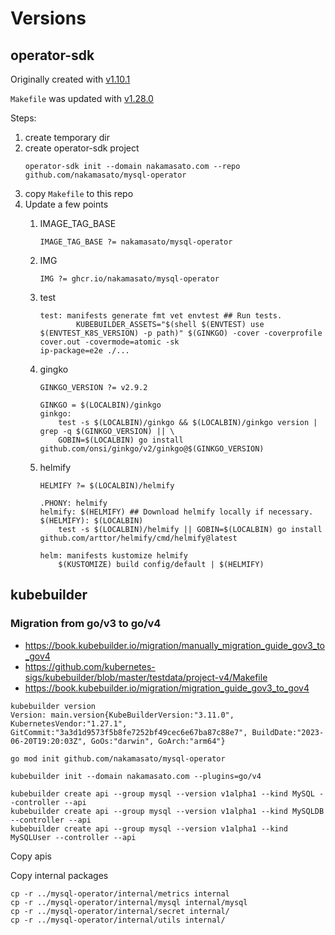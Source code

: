 # Versions

## operator-sdk

Originally created with [v1.10.1](https://github.com/operator-framework/operator-sdk/releases/tag/v1.10.1)

`Makefile` was updated with [v1.28.0](https://github.com/operator-framework/operator-sdk/releases/tag/v1.28.0)

Steps:

1. create temporary dir
1. create operator-sdk project
    ```
    operator-sdk init --domain nakamasato.com --repo github.com/nakamasato/mysql-operator
    ```
1. copy `Makefile` to this repo
1. Update a few points
    1. IMAGE_TAG_BASE
        ```
        IMAGE_TAG_BASE ?= nakamasato/mysql-operator
        ```
    1. IMG
        ```
        IMG ?= ghcr.io/nakamasato/mysql-operator
        ```
    1. test
        ```
        test: manifests generate fmt vet envtest ## Run tests.
                KUBEBUILDER_ASSETS="$(shell $(ENVTEST) use $(ENVTEST_K8S_VERSION) -p path)" $(GINKGO) -cover -coverprofile cover.out -covermode=atomic -sk
        ip-package=e2e ./...
        ```
    1. gingko
        ```
        GINKGO_VERSION ?= v2.9.2
        ```

        ```
        GINKGO = $(LOCALBIN)/ginkgo
        ginkgo:
            test -s $(LOCALBIN)/ginkgo && $(LOCALBIN)/ginkgo version | grep -q $(GINKGO_VERSION) || \
            GOBIN=$(LOCALBIN) go install github.com/onsi/ginkgo/v2/ginkgo@$(GINKGO_VERSION)
        ```
    1. helmify

        ```
        HELMIFY ?= $(LOCALBIN)/helmify

        .PHONY: helmify
        helmify: $(HELMIFY) ## Download helmify locally if necessary.
        $(HELMIFY): $(LOCALBIN)
        	test -s $(LOCALBIN)/helmify || GOBIN=$(LOCALBIN) go install github.com/arttor/helmify/cmd/helmify@latest

        helm: manifests kustomize helmify
        	$(KUSTOMIZE) build config/default | $(HELMIFY)
        ```

## kubebuilder

### Migration from go/v3 to go/v4

- https://book.kubebuilder.io/migration/manually_migration_guide_gov3_to_gov4
- https://github.com/kubernetes-sigs/kubebuilder/blob/master/testdata/project-v4/Makefile
- https://book.kubebuilder.io/migration/migration_guide_gov3_to_gov4


```
kubebuilder version
Version: main.version{KubeBuilderVersion:"3.11.0", KubernetesVendor:"1.27.1", GitCommit:"3a3d1d9573f5b8fe7252bf49cec6e67ba87c88e7", BuildDate:"2023-06-20T19:20:03Z", GoOs:"darwin", GoArch:"arm64"}
```

```
go mod init github.com/nakamasato/mysql-operator
```

```
kubebuilder init --domain nakamasato.com --plugins=go/v4
```

```
kubebuilder create api --group mysql --version v1alpha1 --kind MySQL --controller --api
kubebuilder create api --group mysql --version v1alpha1 --kind MySQLDB --controller --api
kubebuilder create api --group mysql --version v1alpha1 --kind MySQLUser --controller --api
```

Copy apis

Copy internal packages
```
cp -r ../mysql-operator/internal/metrics internal
cp -r ../mysql-operator/internal/mysql internal/mysql
cp -r ../mysql-operator/internal/secret internal/
cp -r ../mysql-operator/internal/utils internal/
```

